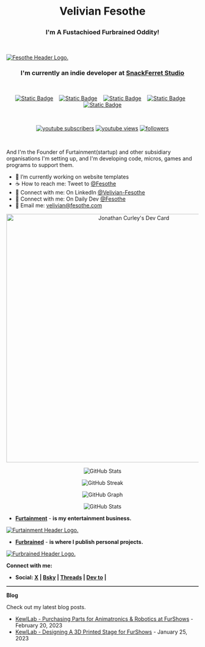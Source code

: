 <h1><p align="center">Velivian Fesothe</p></h1>
<h3><p align="center">
  <b>I'm A Fustachioed Furbrained Oddity!</b>
</p></h3></br>

[![Fesothe Header Logo.](https://cdn.furrys.org/github/fesothe/images/fesothe_github_1500x410.png)](https://fesothe.com)

<h3><p align="center">
  I'm currently an indie developer at <a href="https://github.com/SnackFerret">SnackFerret Studio</a>
</p></h3>&nbsp;

<!-- [START BADGES] -->
<p align="center" dir="auto">
  <a href="https://www.linkedin.com/in/velivian-fesothe/">
  <img alt="Static Badge" src="https://img.shields.io/badge/linkedin-8b0000?&amp;style=for-the-badge&amp;logo=linkedin&amp;logoColor=white"></a>
  &nbsp;&nbsp;
  <a href="https://www.instagram.com/velivian.fesothe/">
  <img alt="Static Badge" src="https://img.shields.io/badge/instagram-8b0000?&amp;style=for-the-badge&amp;logo=instagram&amp;logoColor=white"></a>
  &nbsp;&nbsp;
  <a href="https://www.youtube.com/@Fesothe">
  <img alt="Static Badge" src="https://img.shields.io/badge/youtube-8b0000?&amp;style=for-the-badge&amp;logo=youtube&amp;logoColor=white"></a>
  &nbsp;&nbsp;
  <a href="https://sketchfab.com/fesothe/collections">
  <img alt="Static Badge" src="https://img.shields.io/badge/sketchfab-8b0000?&amp;style=for-the-badge&amp;logo=sketchfab&amp;logoColor=white"></a>
  &nbsp;&nbsp;
  <a href="https://steamcommunity.com/id/Fesothe">
  <img alt="Static Badge" src="https://img.shields.io/badge/steam-8b0000?&amp;style=for-the-badge&amp;logo=steam&amp;logoColor=white"></a>
</p>
&nbsp;

<!-- Social badges section -->
<!-- Badges with custom icons - https://github.com/DenverCoder1/custom-icon-badges -->
<!-- View counter - https://github.com/DenverCoder1/Simple-View-Counter -->
<p align="center">
  <a href="https://www.youtube.com/@Fesothe?sub_confirmation=1">
    <img alt="youtube subscribers" title="Subscribe to my YouTube channel" src="https://img.shields.io/youtube/channel/views/UCGdhAgyQ20TtB50rEGGTRqw?style=for-the-badge&logoColor=white&label=Subscribe&link=https%3A%2F%2Fwww.youtube.com%2Fc%2FFesothe%3Fsub_confirmation%3D1&color=red&amp;labelColor=ce4630p&logo=youtube"/></a>
  <a href="https://www.youtube.com/@Fesothe">
    <img alt="youtube views" title="YouTube views" src="https://img.shields.io/youtube/channel/views/UCGdhAgyQ20TtB50rEGGTRqw?style=for-the-badge&color=red&amp;labelColor=ce4630p&logo=youtube"/></a> 
  <a href="https://github.com/Fesothe?tab=followers">
    <img alt="followers" title="Follow me on Github" src="https://custom-icon-badges.demolab.com/github/followers/Fesothe?&labelColor=ffffffba&style=for-the-badge&logo=person-add&label=Follow&logoColor=white"/></a>
</p>
<!-- [END BADGES] -->
&nbsp;

<p>And I'm the Founder of Furtainment(startup) and other subsidiary organisations I'm setting up, and I'm developing code, micros, games and programs to support them.</p>

<ul>
  <li>🚧 I’m currently working on website templates</li>
  <li>☕ How to reach me: Tweet to <a href="https://x.com/intent/tweet?screen_name=Fesothe&ref_src=twsrc%5Etfw" class="twitter-mention-button" data-show-count="false">@Fesothe</a></li>
  <li>💼 Connect with me: On LinkedIn <a href="https://www.linkedin.com/comm/mynetwork/discovery-see-all?usecase=PEOPLE_FOLLOWS&followMember=velivian-fesothe">@Velivian-Fesothe</a></li> 
  <li>💼 Connect with me: On Daily Dev <a href="https://app.daily.dev/fesothe">@Fesothe</a></li>
  <li>💼 Email me: <a href="mailto:velivian@fesothe.com">velivian@fesothe.com</a></li>
</ul>

<p align="center" dir="auto">
<a href="https://app.daily.dev/fesothe"><img src="https://api.daily.dev/devcards/v2/G2NpV6ZiNeS1IFnmnDdog.png?r=a2q&type=wide" width="652" alt="Jonathan Curley's Dev Card"/></a></p>

<p align="center" dir="auto">
<img src="https://github-readme-stats.vercel.app/api?username=fesothe&show_icons=true&theme=shadow_red&title_color=808080&text_color=808080&icon_color=8b0000&card_height=250&card_width=1000px" alt="GitHub Stats" /></p>

<p align="center" dir="auto"><img src="https://github-readme-streak-stats.herokuapp.com/?user=fesothe&theme=shadow_red&hide_border=false&date_format=j%20M%5B%20Y%5D&mode=weekly&card_width=1000&card_height=250" alt="GitHub Streak" /></p>

<p align="center" dir="auto"><img src="https://github-readme-activity-graph.vercel.app/graph/?username=Fesothe&bg_color=FFFFFF&color=888888&line=F85D7F&point=888888&hide_border=false" alt="GitHub Graph" /></p>

<p align="center" dir="auto"><img src="https://github-readme-stats.vercel.app/api/top-langs/?username=fesothe&layout=compact&theme=shadow_red&count_private=true&card_width=1000&card_height=250" alt="GitHub Stats" /></p>                                     

* <b><a href="https://github.com/Furtainment">Furtainment</a></b> - <b> is my entertainment business.</b>

[![Furtainment Header Logo.](https://cdn.furrys.org/github/furtainment/images/furtainment_github_1500x400.png)](https://github.com/Furtainment)

* <b><a href="https://github.com/Furbrained">Furbrained</a></b> - <b> is where I publish personal projects.</b>

[![Furbrained Header Logo.](https://cdn.furrys.org/github/furbrained/images/furbrained_github_1500x400.png)](https://github.com/Furbrained)

<b>Connect with me:</b>

* <b>Social: <a href="https://x.com/Fesothe">X</a> | <a href="https://bsky.app/profile/fesothe.com">Bsky</a> | <a href="https://www.threads.net/@velivian.fesothe">Threads</a> | <a href="https://dev.to/fesothe">Dev to</a> | </b>

<hr style="border: none; border-top: 1px solid grey;">

<b>Blog</b>

Check out my latest blog posts.

<ul>
  <li><a href="https://www.kewllab.com/2023/02/purchasing-parts-for-robotics.html">KewlLab - Purchasing Parts for Animatronics & Robotics at FurShows</a> - February 20, 2023</li>
  <li><a href="https://www.kewllab.com/2023/01/designing-a-3d-printed-stage-for-furshows.html">KewlLab - Designing A 3D Printed Stage for FurShows</a> - January 25, 2023</li>
</ul>
